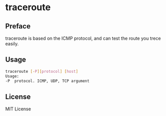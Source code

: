 # traceroute

## Preface

traceroute is based on the ICMP protocol, and can test the route you trece easily.

## Usage

```bash
traceroute [-P][protocol] [host]
Usage:
-P  protocol. ICMP, UDP, TCP argument

```

## License

MIT License
